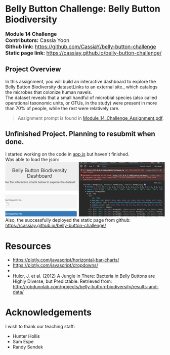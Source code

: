 # Belly Button Challenge: Belly Button Biodiversity
<font size="3">**Module 14 Challenge**  
**Contributors:** Cassia Yoon  
**Github link:** https://github.com/CassiaY/belly-button-challenge  
**Static page link:** https://cassiay.github.io/belly-button-challenge/ </font>  

## Project Overview  
In this assignment, you will build an interactive dashboard to explore the Belly Button Biodiversity datasetLinks to an external site., which catalogs the microbes that colonize human navels.  
The dataset reveals that a small handful of microbial species (also called operational taxonomic units, or OTUs, in the study) were present in more than 70% of people, while the rest were relatively rare.    
> Assignment prompt is found in [Module_14_Challenge_Assignment.pdf](/Module_14_Challenge_Assignment.pdf).

## Unfinished Project. Planning to resubmit when done.
I started working on the code in [app.js](/static/js/app.js) but haven't finished.  
Was able to load the json:  
![screenshot of loaded console](/readme_files/screenshot_console.png)
Also, the successfully deployed the static page from github: https://cassiay.github.io/belly-button-challenge/

# Resources
- https://plotly.com/javascript/horizontal-bar-charts/
- https://plotly.com/javascript/dropdowns/
- 
- Hulcr, J. et al. (2012) A Jungle in There: Bacteria in Belly Buttons are Highly Diverse, but Predictable. Retrieved from: http://robdunnlab.com/projects/belly-button-biodiversity/results-and-data/

# Acknowledgements
I wish to thank our teaching staff:
- Hunter Hollis
- Sam Espe
- Randy Sendek